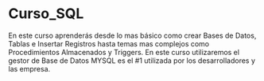 # Curso_SQL
En este curso aprenderás desde lo mas básico como crear Bases de Datos, Tablas e Insertar Registros hasta temas mas complejos como Procedimientos Almacenados y Triggers.  En este curso utilizaremos el gestor de Base de Datos MYSQL es el #1 utilizada por los desarrolladores y las empresa. 

